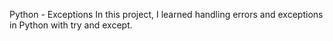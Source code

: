 Python - Exceptions In this project, I learned handling errors and exceptions in Python with try and except.


